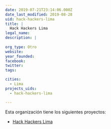 ```yaml
---
date: 2019-07-21T23:14:06.000Z
date_last_modified: 2019-08-28
uid: hack-hackers-lima
title: |
  Hack Hackers Lima
legal_name: 
description: |
  
org_type: Otro
website: 
year_founded: 
facebook: 
twitter: 
tags:

cities: 
  - Lima
projects_uids:
  - hack-hackers-lima

---
```


Esta organización tiene los siguientes proyectos:

- [Hack Hackers Lima](/proyectos/hack-hackers-lima)
